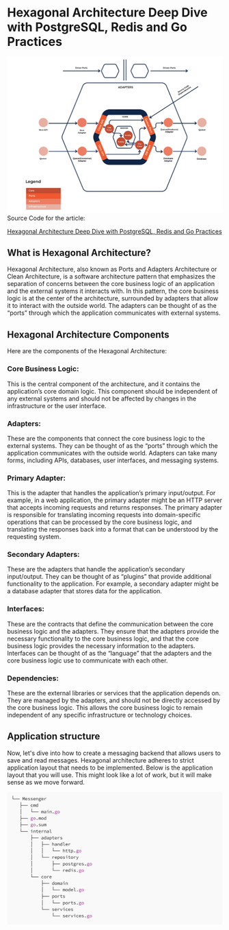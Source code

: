# Hexagonal Architecture Deep Dive with PostgreSQL, Redis and Go Practices

![](images/arch.webp)
Source Code for the article:

[Hexagonal Architecture Deep Dive with PostgreSQL, Redis and Go Practices](https://medium.com/towardsdev/hexagonal-architecture-deep-dive-with-postgresql-redis-and-go-practices-4b051f940e93)

## What is Hexagonal Architecture?

Hexagonal Architecture, also known as Ports and Adapters Architecture or Clean Architecture, is a software architecture pattern that emphasizes the separation of concerns between the core business logic of an application and the external systems it interacts with. In this pattern, the core business logic is at the center of the architecture, surrounded by adapters that allow it to interact with the outside world. The adapters can be thought of as the “ports” through which the application communicates with external systems.

## Hexagonal Architecture Components

Here are the components of the Hexagonal Architecture:

### Core Business Logic:

This is the central component of the architecture, and it contains the application’s core domain logic. This component should be independent of any external systems and should not be affected by changes in the infrastructure or the user interface.

### Adapters:

These are the components that connect the core business logic to the external systems. They can be thought of as the “ports” through which the application communicates with the outside world. Adapters can take many forms, including APIs, databases, user interfaces, and messaging systems.

### Primary Adapter:

This is the adapter that handles the application’s primary input/output. For example, in a web application, the primary adapter might be an HTTP server that accepts incoming requests and returns responses. The primary adapter is responsible for translating incoming requests into domain-specific operations that can be processed by the core business logic, and translating the responses back into a format that can be understood by the requesting system.

### Secondary Adapters:

These are the adapters that handle the application’s secondary input/output. They can be thought of as “plugins” that provide additional functionality to the application. For example, a secondary adapter might be a database adapter that stores data for the application.

### Interfaces:

These are the contracts that define the communication between the core business logic and the adapters. They ensure that the adapters provide the necessary functionality to the core business logic, and that the core business logic provides the necessary information to the adapters. Interfaces can be thought of as the “language” that the adapters and the core business logic use to communicate with each other.

### Dependencies:

These are the external libraries or services that the application depends on. They are managed by the adapters, and should not be directly accessed by the core business logic. This allows the core business logic to remain independent of any specific infrastructure or technology choices.

## Application structure

Now, let's dive into how to create a messaging backend that allows users to save and read messages. Hexagonal architecture adheres to strict application layout that needs to be implemented. Below is the application layout that you will use. This might look like a lot of work, but it will make sense as we move forward.

![](images/structure.png)
